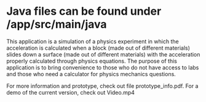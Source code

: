 # Java files can be found under /app/src/main/java

This application is a simulation of a physics experiment in which the acceleration is calculated when a block (made out of different materials) slides down a surface (made out of different materials) with the acceleration properly calculated through physics equations. The purpose of this application is to bring convenience to those who do not have access to labs and those who need a calculator for physics mechanics questions.

For more information and prototype, check out file prototype_info.pdf.
 For a demo of the current version, check out Video.mp4
